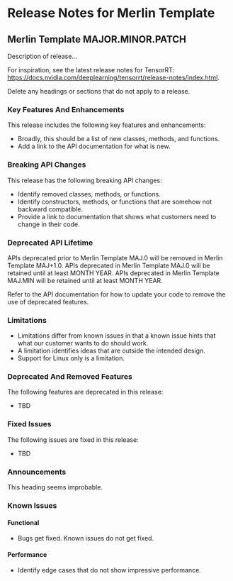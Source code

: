 # Release Notes for Merlin Template

## Merlin Template MAJOR.MINOR.PATCH

Description of release...

For inspiration, see the latest release notes for TensorRT: <https://docs.nvidia.com/deeplearning/tensorrt/release-notes/index.html>.

Delete any headings or sections that do not apply to a release.

### Key Features And Enhancements

This release includes the following key features and enhancements:

- Broadly, this should be a list of new classes, methods, and functions.
- Add a link to the API documentation for what is new.

### Breaking API Changes

This release has the following breaking API changes:

- Identify removed classes, methods, or functions.
- Identify constructors, methods, or functions that are somehow not backward compatible.
- Provide a link to documentation that shows what customers need to change in their code.

### Deprecated API Lifetime

APIs deprecated prior to Merlin Template MAJ.0 will be removed in Merlin Template MAJ+1.0.
APIs deprecated in Merlin Template MAJ.0 will be retained until at least MONTH YEAR.
APIs deprecated in Merlin Template MAJ.MIN will be retained until at least MONTH YEAR.

<!--
    This is how we are going to document the deprecation of APIs.
    One year to the month of the release.
-->

Refer to the API documentation for how to update your code to remove the use of deprecated features.

### Limitations

- Limitations differ from known issues in that a known issue hints that what our customer wants to do should work.
- A limitation identifies ideas that are outside the intended design.
- Support for Linux only is a limitation.

### Deprecated And Removed Features

The following features are deprecated in this release:

- TBD

### Fixed Issues

The following issues are fixed in this release:

- TBD

### Announcements

This heading seems improbable.

### Known Issues

#### Functional

- Bugs get fixed. Known issues do not get fixed.

#### Performance

- Identify edge cases that do not show impressive performance.
